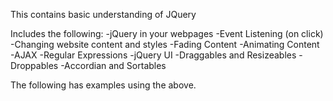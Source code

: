 This contains basic understanding of JQuery

Includes the following:
-jQuery in your webpages
-Event Listening (on click)
-Changing website content and styles
-Fading Content
-Animating Content
-AJAX
-Regular Expressions
-jQuery UI
-Draggables and Resizeables
-Droppables
-Accordian and Sortables

The following has examples using the above.